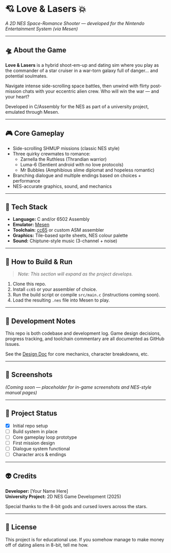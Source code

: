 # 💘 Love & Lasers 💥
*A 2D NES Space-Romance Shooter — developed for the Nintendo Entertainment System (via Mesen)*

---

## 🛸 About the Game

**Love & Lasers** is a hybrid shoot-em-up and dating sim where you play as the commander of a star cruiser in a war-torn galaxy full of danger... and potential soulmates.

Navigate intense side-scrolling space battles, then unwind with flirty post-mission chats with your eccentric alien crew. Who will win the war — and your heart?

Developed in C/Assembly for the NES as part of a university project, emulated through Mesen.

---

## 🎮 Core Gameplay

- Side-scrolling SHMUP missions (classic NES style)
- Three quirky crewmates to romance:
  - Zarnella the Ruthless (Thrandian warrior)
  - Luma-6 (Sentient android with no love protocols)
  - Mr Bubbles (Amphibious slime diplomat and hopeless romantic)
- Branching dialogue and multiple endings based on choices + performance
- NES-accurate graphics, sound, and mechanics

---

## 🧰 Tech Stack

- **Language:** C and/or 6502 Assembly
- **Emulator:** [Mesen](https://www.mesen.ca/)
- **Toolchain:** [cc65](https://cc65.github.io/) or custom ASM assembler
- **Graphics:** Tile-based sprite sheets, NES colour palette
- **Sound:** Chiptune-style music (3-channel + noise)

---

## 🚀 How to Build & Run

> _Note: This section will expand as the project develops._

1. Clone this repo.
2. Install `cc65` or your assembler of choice.
3. Run the build script or compile `src/main.c` (instructions coming soon).
4. Load the resulting `.nes` file into Mesen to play.

---

## 📝 Development Notes

This repo is both codebase and development log. Game design decisions, progress tracking, and toolchain commentary are all documented as GitHub Issues.

See the [Design Doc](./docs/design_doc.md) for core mechanics, character breakdowns, etc.

---

## 📸 Screenshots

_(Coming soon — placeholder for in-game screenshots and NES-style manual pages)_

---

## 💾 Project Status

- [x] Initial repo setup
- [ ] Build system in place
- [ ] Core gameplay loop prototype
- [ ] First mission design
- [ ] Dialogue system functional
- [ ] Character arcs & endings

---

## 👽 Credits

**Developer:** [Your Name Here]  
**University Project:** 2D NES Game Development (2025)

Special thanks to the 8-bit gods and cursed lovers across the stars.

---

## 📜 License

This project is for educational use. If you somehow manage to make money off of dating aliens in 8-bit, tell me how.

